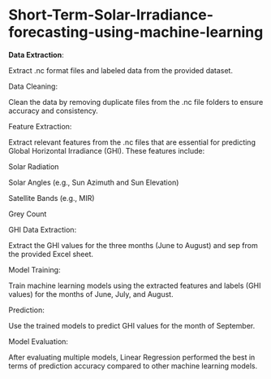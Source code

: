 # Short-Term-Solar-Irradiance-forecasting-using-machine-learning
**Data Extraction**:

Extract .nc format files and labeled data from the provided dataset.

Data Cleaning:

Clean the data by removing duplicate files from the .nc file folders to ensure accuracy and consistency.

Feature Extraction:

Extract relevant features from the .nc files that are essential for predicting Global Horizontal Irradiance (GHI). These features include:

Solar Radiation

Solar Angles (e.g., Sun Azimuth and Sun Elevation)

Satellite Bands (e.g., MIR)

Grey Count

GHI Data Extraction:

Extract the GHI values for the three months (June to August) and sep from the provided Excel sheet.

Model Training:

Train machine learning models using the extracted features and labels (GHI values) for the months of June, July, and August.

Prediction:

Use the trained models to predict GHI values for the month of September.

Model Evaluation:

After evaluating multiple models, Linear Regression performed the best in terms of prediction accuracy compared to other machine learning models.

